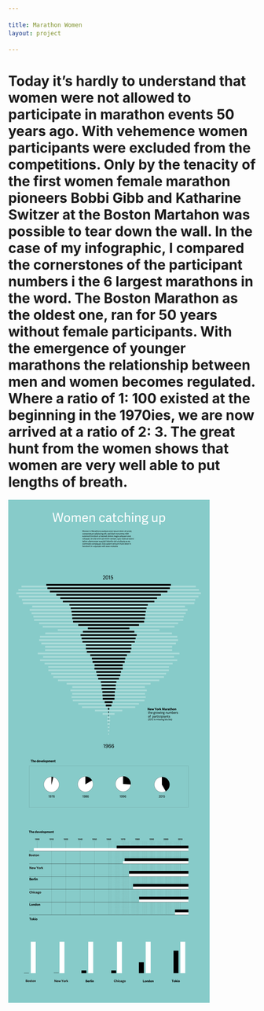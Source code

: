 ```yaml
---

title: Marathon Women 
layout: project

---
```

# Today it’s hardly to understand that women were not allowed to participate in marathon events 50 years ago. With vehemence women participants were excluded from the competitions. Only by the tenacity of the first women female marathon pioneers Bobbi Gibb and Katharine Switzer at the Boston Martahon was possible to tear down the wall. In the case of my infographic, I compared the cornerstones of the participant numbers i the 6 largest marathons in the word. The Boston Marathon as the oldest one, ran for 50 years without female participants. With the emergence of younger marathons the relationship between men and women becomes regulated. Where a ratio of 1: 100 existed at the beginning in the 1970ies, we are now arrived at a ratio of 2: 3. The great hunt from the women shows that women are very well able to put lengths of breath. 

![](Women_catching_up_Marathon_MBraem-01.png)
